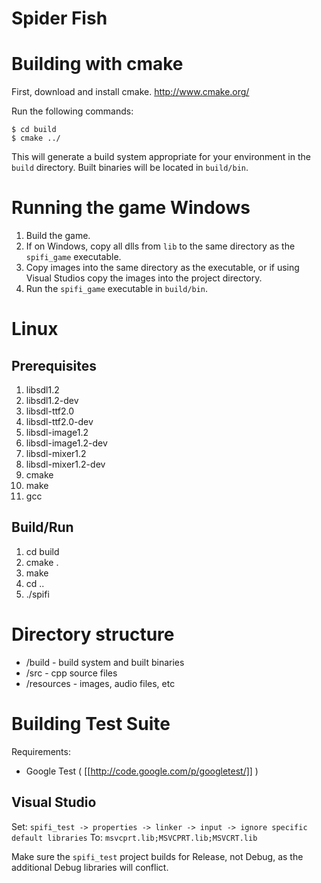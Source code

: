 Spider Fish
===========

Building with cmake
=======

First, download and install cmake.
    http://www.cmake.org/

Run the following commands:

    $ cd build
    $ cmake ../

This will generate a build system appropriate for your environment in the
`build` directory. Built binaries will be located in `build/bin`.

Running the game Windows
=======

1. Build the game.
2. If on Windows, copy all dlls from `lib` to the same directory as the
   `spifi_game` executable. 
3. Copy images into the same directory as the executable, or if using 
	Visual Studios copy the images into the project directory.
4. Run the `spifi_game` executable in `build/bin`.

Linux
=======

Prerequisites
-------
1. libsdl1.2
2. libsdl1.2-dev
3. libsdl-ttf2.0
4. libsdl-ttf2.0-dev
5. libsdl-image1.2
6. libsdl-image1.2-dev
7. libsdl-mixer1.2
8. libsdl-mixer1.2-dev
9. cmake
10. make
11. gcc

Build/Run
-------
1. cd build
2. cmake .
3. make
4. cd ..
5. ./spifi

Directory structure
=======

* /build - build system and built binaries
* /src - cpp source files
* /resources - images, audio files, etc

Building Test Suite
========

Requirements:

* Google Test ( [[http://code.google.com/p/googletest/]] )

Visual Studio
-------

Set: `spifi_test -> properties -> linker -> input -> ignore specific default libraries`
To: `msvcprt.lib;MSVCPRT.lib;MSVCRT.lib`

Make sure the `spifi_test` project builds for Release, not Debug, as the additional Debug libraries will conflict.